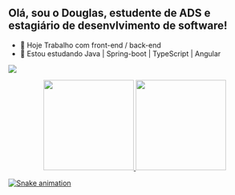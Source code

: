 ## Olá, sou o Douglas, estudente de ADS e estagiário de desenvlvimento de software!

- 🔭 Hoje Trabalho com front-end / back-end
- 🌱 Estou estudando Java | Spring-boot | TypeScript | Angular

<a href="https://www.linkedin.com/in/douglas-silva-aa45b2154/" target="_blank"><img src="https://img.shields.io/badge/-LinkedIn-%230077B5?style=for-the-badge&logo=linkedin&logoColor=white" target="_blank"></a>

<div align="center">
  <a href="https://github.com/DoougSilva">
  <img height="180em" src="https://github-readme-stats.vercel.app/api?username=DoougSilva&show_icons=true&theme=dracula&include_all_commits=true&count_private=true"/>
  <img height="180em" src="https://github-readme-stats.vercel.app/api/top-langs/?username=DoougSilva&layout=compact&langs_count=7&theme=dracula"/>
</div>

 ![Snake animation](https://github.com/DoougSilva/DoougSilva/blob/output/github-contribution-grid-snake.svg)
